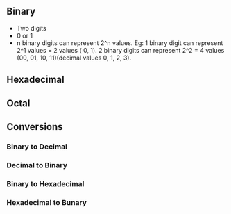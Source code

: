 ## Binary
- Two digits
- 0 or 1
- n binary digits can represent 2^n values. Eg: 1 binary digit can represent 2^1 values = 2 values ( 0, 1). 2 binary digits can represent 2^2 = 4 values (00, 01, 10, 11)(decimal values 0, 1, 2, 3).



## Hexadecimal



## Octal


## Conversions
### Binary to Decimal
### Decimal to Binary
### Binary to Hexadecimal
### Hexadecimal to Bunary
